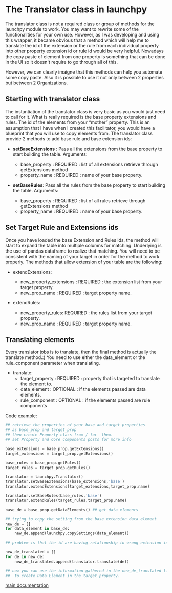 # The Translator class in launchpy

The translator class is not a required class or group of methods for the launchpy module to work. You may want to rewrite some of the functionalities for your own use. However, as I was developing and using this wrapper, it became obvious that a method which will help me to translate the id of the extension or the rule from each individual property into other property extension id or rule id would be very helpful.
Nowadays the copy paste of element from one property is something that can be done in the UI so it doesn't require to go through all of this.

However, we can clearly imaigne that this methods can help you automate some copy paste.
Also it is possible to use it not only between 2 properties but between 2 Organizations.

## Starting with translator class

The instantiation of the translator class is very basic as you would just need to call for it.
What is really required is the base property extensions and rules. The id of the elements from your “mother” property.
This is an assumption that I have when I created this facilitator, you would have a blueprint that you will use to copy elements from.
The translator class provide 2 methods to add base rule and base extension ids:

* **setBaseExtensions** : Pass all the extensions from the base property to start building the table. 
  Arguments: 
  * base_property : REQUIRED : list of all extensions retrieve through getExtensions method
  * property_name : REQUIRED : name of your base property.

* **setBaseRules**: Pass all the rules from the base property to start building the table. 
  Arguments: 
  * base_property : REQUIRED : list of all rules retrieve through getExtensions method
  * property_name : REQUIRED : name of your base property.

## Set Target Rule and Extensions ids

Once you have loaded the base Extension and Rules ids, the method will start to expand the table into multiple columns for matching. Underlying is the use of pandas dataframe to realize that matching.
You will need to be consistent with the naming of your target in order for the method to work properly.
The methods that allow extension of your table are the following:

* extendExtensions:
  * new_property_extensions : REQUIRED : the extension list from your target property.
  * new_prop_name : REQUIRED : target property name.

* extendRules:
  * new_property_rules: REQUIRED : the rules list from your target property.
  * new_prop_name : REQUIRED : target property name.

## Translating elements

Every translator jobs is to translate, then the final method is actually the translate method.:)
You need to use either the data_element or the rule_component parameter when translating.

* translate:
  * target_property : REQUIRED : property that is targeted to translate the element to.
  * data_element : OPTIONAL : if the elements passed are data elements.
  * rule_component : OPTIONAL : if the elements passed are rule components

Code example:

``` python
## retrieve the properties of your base and target properties
## as base_prop and target_prop
## then create Property class from / for  them.
## set Property and Core components posts for more info

base_extensions = base_prop.getExtensions()
target_extensions = target_prop.getExtensions()

base_rules = base_prop.getRules()
target_rules = target_prop.getRules()

translator = launchpy.Translator()
translator.setBaseExtensions(base_extensions,'base')
translator.extendExtensions(target_extensions,target_prop.name)

translator.setBaseRules(base_rules,'base')
translator.extendRules(target_rules,target_prop.name)

base_de = base_prop.getDataElements() ## get data elements

## trying to copy the setting from the base extension data element
new_de = []
for data_element in base_de:
    new_de.append(launchpy.copySettings(data_element))

## problem is that the id are having relationship to wrong extension id.

new_de_translated = []
for de in new_de:
    new_de_translated.append(translator.translate(de))

## now you can use the information gathered in the new_de_translated list
##  to create Data Element in the target property.
```

[main documentation](./main.md)
